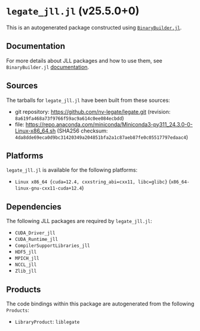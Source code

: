 # `legate_jll.jl` (v25.5.0+0)

This is an autogenerated package constructed using [`BinaryBuilder.jl`](https://github.com/JuliaPackaging/BinaryBuilder.jl).

## Documentation

For more details about JLL packages and how to use them, see `BinaryBuilder.jl` [documentation](https://docs.binarybuilder.org/stable/jll/).

## Sources

The tarballs for `legate_jll.jl` have been built from these sources:

* git repository: https://github.com/nv-legate/legate.git (revision: `8a619fa468a73f9766f59ac9a614c0ee084ecbdd`)
* file: https://repo.anaconda.com/miniconda/Miniconda3-py311_24.3.0-0-Linux-x86_64.sh (SHA256 checksum: `4da8dde69eca0d9bc31420349a204851bfa2a1c87aeb87fe0c05517797edaac4`)

## Platforms

`legate_jll.jl` is available for the following platforms:

* `Linux x86_64 {cuda=12.4, cxxstring_abi=cxx11, libc=glibc}` (`x86_64-linux-gnu-cxx11-cuda+12.4`)

## Dependencies

The following JLL packages are required by `legate_jll.jl`:

* `CUDA_Driver_jll`
* `CUDA_Runtime_jll`
* `CompilerSupportLibraries_jll`
* `HDF5_jll`
* `MPICH_jll`
* `NCCL_jll`
* `Zlib_jll`

## Products

The code bindings within this package are autogenerated from the following `Products`:

* `LibraryProduct`: `liblegate`
